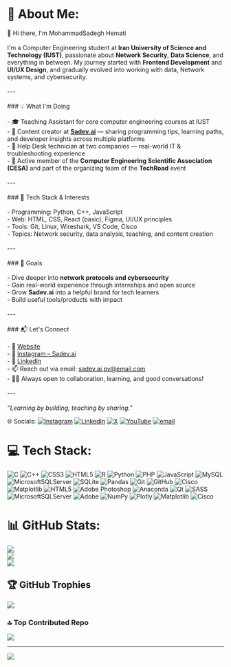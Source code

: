 # 💫 About Me:
 👋 Hi there, I'm MohammadSadegh Hemati<br><br>I'm a Computer Engineering student at **Iran University of Science and Technology (IUST)**, passionate about **Network Security**, **Data Science**, and everything in between. My journey started with **Frontend Development** and **UI/UX Design**, and gradually evolved into working with data,  Network systems, and cybersecurity.<br><br>---<br><br>### 💡 What I'm Doing<br><br>- 🎓 Teaching Assistant for core computer engineering courses at IUST  <br>- 🧠 Content creator at **[Sadev.ai](https://takl.ink/Sadev.ai/)** — sharing programming tips, learning paths, and developer insights across multiple platforms  <br>- 💼 Help Desk technician at two companies — real-world IT & troubleshooting experience  <br>- 👥 Active member of the **Computer Engineering Scientific Association (CESA)** and part of the organizing team of the **TechRoad** event  <br><br>---<br><br>### 🧰 Tech Stack & Interests<br><br>- Programming: Python, C++, JavaScript  <br>- Web: HTML, CSS, React (basic), Figma, UI/UX principles  <br>- Tools: Git, Linux, Wireshark, VS Code, Cisco <br>- Topics: Network security, data analysis, teaching, and content creation<br><br>---<br><br>### 🚀 Goals<br><br>- Dive deeper into **network protocols and cybersecurity**<br>- Gain real-world experience through internships and open source<br>- Grow **Sadev.ai** into a helpful brand for tech learners<br>- Build useful tools/products with impact<br><br>---<br><br>### 📬 Let's Connect<br><br>- 💼 [Website](https://takl.ink/Sadev.ai/)<br>- 📸 [Instagram – Sadev.ai](https://instagram.com/sadev.ai)<br>- 🔗 [LinkedIn](https://www.linkedin.com/in/mohammad-sadegh-hemati)<br>- 📫 Reach out via email: sadev.ai.pv@email.com  <br>- 🧑‍💻 Always open to collaboration, learning, and good conversations!<br><br>---<br><br>*“Learning by building, teaching by sharing.”*<br>


 🌐 Socials:
[![Instagram](https://img.shields.io/badge/Instagram-%23E4405F.svg?logo=Instagram&logoColor=white)](https://instagram.com/sadev.ai) [![LinkedIn](https://img.shields.io/badge/LinkedIn-%230077B5.svg?logo=linkedin&logoColor=white)](https://linkedin.com/in/https://www.linkedin.com/in/mohammad-sadegh-hemati) [![X](https://img.shields.io/badge/X-black.svg?logo=X&logoColor=white)](https://x.com/sadev_ai) [![YouTube](https://img.shields.io/badge/YouTube-%23FF0000.svg?logo=YouTube&logoColor=white)](https://youtube.com/@https://youtube.com/@sadev-ai?si=uemDsEGsXUoKDcUP) [![email](https://img.shields.io/badge/Email-D14836?logo=gmail&logoColor=white)](mailto:sadev.ai.pv@gmail.com) 

# 💻 Tech Stack:
![C](https://img.shields.io/badge/c-%2300599C.svg?style=for-the-badge&logo=c&logoColor=white) ![C++](https://img.shields.io/badge/c++-%2300599C.svg?style=for-the-badge&logo=c%2B%2B&logoColor=white) ![CSS3](https://img.shields.io/badge/css3-%231572B6.svg?style=for-the-badge&logo=css3&logoColor=white) ![HTML5](https://img.shields.io/badge/html5-%23E34F26.svg?style=for-the-badge&logo=html5&logoColor=white) ![R](https://img.shields.io/badge/r-%23276DC3.svg?style=for-the-badge&logo=r&logoColor=white) ![Python](https://img.shields.io/badge/python-3670A0?style=for-the-badge&logo=python&logoColor=ffdd54) ![PHP](https://img.shields.io/badge/php-%23777BB4.svg?style=for-the-badge&logo=php&logoColor=white) ![JavaScript](https://img.shields.io/badge/javascript-%23323330.svg?style=for-the-badge&logo=javascript&logoColor=%23F7DF1E) ![MySQL](https://img.shields.io/badge/mysql-4479A1.svg?style=for-the-badge&logo=mysql&logoColor=white) ![MicrosoftSQLServer](https://img.shields.io/badge/Microsoft%20SQL%20Server-CC2927?style=for-the-badge&logo=microsoft%20sql%20server&logoColor=white) ![SQLite](https://img.shields.io/badge/sqlite-%2307405e.svg?style=for-the-badge&logo=sqlite&logoColor=white) ![Pandas](https://img.shields.io/badge/pandas-%23150458.svg?style=for-the-badge&logo=pandas&logoColor=white) ![Git](https://img.shields.io/badge/git-%23F05033.svg?style=for-the-badge&logo=git&logoColor=white) ![GitHub](https://img.shields.io/badge/github-%23121011.svg?style=for-the-badge&logo=github&logoColor=white) ![Cisco](https://img.shields.io/badge/cisco-%23049fd9.svg?style=for-the-badge&logo=cisco&logoColor=black) ![Matplotlib](https://img.shields.io/badge/Matplotlib-%23ffffff.svg?style=for-the-badge&logo=Matplotlib&logoColor=black) ![HTML5](https://img.shields.io/badge/html5-%23E34F26.svg?style=for-the-badge&logo=html5&logoColor=white) ![Adobe Photoshop](https://img.shields.io/badge/adobe%20photoshop-%2331A8FF.svg?style=for-the-badge&logo=adobe%20photoshop&logoColor=white) ![Anaconda](https://img.shields.io/badge/Anaconda-%2344A833.svg?style=for-the-badge&logo=anaconda&logoColor=white) ![Qt](https://img.shields.io/badge/Qt-%23217346.svg?style=for-the-badge&logo=Qt&logoColor=white) ![SASS](https://img.shields.io/badge/SASS-hotpink.svg?style=for-the-badge&logo=SASS&logoColor=white) ![MicrosoftSQLServer](https://img.shields.io/badge/Microsoft%20SQL%20Server-CC2927?style=for-the-badge&logo=microsoft%20sql%20server&logoColor=white) ![Adobe](https://img.shields.io/badge/adobe-%23FF0000.svg?style=for-the-badge&logo=adobe&logoColor=white) ![NumPy](https://img.shields.io/badge/numpy-%23013243.svg?style=for-the-badge&logo=numpy&logoColor=white) ![Plotly](https://img.shields.io/badge/Plotly-%233F4F75.svg?style=for-the-badge&logo=plotly&logoColor=white) ![Matplotlib](https://img.shields.io/badge/Matplotlib-%23ffffff.svg?style=for-the-badge&logo=Matplotlib&logoColor=black) ![Cisco](https://img.shields.io/badge/cisco-%23049fd9.svg?style=for-the-badge&logo=cisco&logoColor=black)
# 📊 GitHub Stats:
![](https://github-readme-stats.vercel.app/api?username=sadev-ai&theme=blueberry&hide_border=false&include_all_commits=true&count_private=true)<br/>
![](https://nirzak-streak-stats.vercel.app/?user=sadev-ai&theme=blueberry&hide_border=false)<br/>
![](https://github-readme-stats.vercel.app/api/top-langs/?username=sadev-ai&theme=blueberry&hide_border=false&include_all_commits=true&count_private=true&layout=compact)

## 🏆 GitHub Trophies
![](https://github-profile-trophy.vercel.app/?username=sadev-ai&theme=default&no-frame=false&no-bg=false&margin-w=4)

### 🔝 Top Contributed Repo
![](https://github-contributor-stats.vercel.app/api?username=sadev-ai&limit=5&theme=blueberry&combine_all_yearly_contributions=true)

---
[![](https://visitcount.itsvg.in/api?id=sadev-ai&icon=2&color=0)](https://visitcount.itsvg.in)

<!-- Proudly created with GPRM ( https://gprm.itsvg.in ) -->
